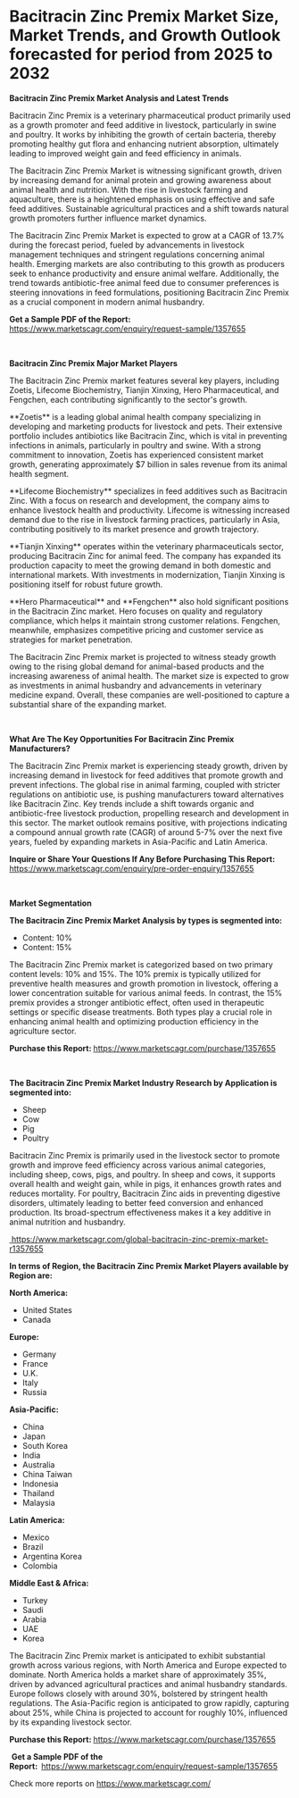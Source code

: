 <p><h1>Bacitracin Zinc Premix Market Size, Market Trends, and Growth Outlook forecasted for period from 2025 to 2032</h1></p><p><strong>Bacitracin Zinc Premix Market Analysis and Latest Trends</strong></p>
<p><p>Bacitracin Zinc Premix is a veterinary pharmaceutical product primarily used as a growth promoter and feed additive in livestock, particularly in swine and poultry. It works by inhibiting the growth of certain bacteria, thereby promoting healthy gut flora and enhancing nutrient absorption, ultimately leading to improved weight gain and feed efficiency in animals. </p><p>The Bacitracin Zinc Premix Market is witnessing significant growth, driven by increasing demand for animal protein and growing awareness about animal health and nutrition. With the rise in livestock farming and aquaculture, there is a heightened emphasis on using effective and safe feed additives. Sustainable agricultural practices and a shift towards natural growth promoters further influence market dynamics. </p><p>The Bacitracin Zinc Premix Market is expected to grow at a CAGR of 13.7% during the forecast period, fueled by advancements in livestock management techniques and stringent regulations concerning animal health. Emerging markets are also contributing to this growth as producers seek to enhance productivity and ensure animal welfare. Additionally, the trend towards antibiotic-free animal feed due to consumer preferences is steering innovations in feed formulations, positioning Bacitracin Zinc Premix as a crucial component in modern animal husbandry.</p></p>
<p><strong>Get a Sample PDF of the Report:&nbsp;</strong> <a href="https://www.marketscagr.com/enquiry/request-sample/1357655?utm_campaign=3191&utm_medium=2&utm_source=Github&utm_content=ia&utm_term=02042025&utm_id=bacitracin-zinc-premix">https://www.marketscagr.com/enquiry/request-sample/1357655</a></p>
<p>&nbsp;</p>
<p><strong>Bacitracin Zinc Premix Major Market Players</strong></p>
<p><p>The Bacitracin Zinc Premix market features several key players, including Zoetis, Lifecome Biochemistry, Tianjin Xinxing, Hero Pharmaceutical, and Fengchen, each contributing significantly to the sector's growth.</p><p>**Zoetis** is a leading global animal health company specializing in developing and marketing products for livestock and pets. Their extensive portfolio includes antibiotics like Bacitracin Zinc, which is vital in preventing infections in animals, particularly in poultry and swine. With a strong commitment to innovation, Zoetis has experienced consistent market growth, generating approximately $7 billion in sales revenue from its animal health segment.</p><p>**Lifecome Biochemistry** specializes in feed additives such as Bacitracin Zinc. With a focus on research and development, the company aims to enhance livestock health and productivity. Lifecome is witnessing increased demand due to the rise in livestock farming practices, particularly in Asia, contributing positively to its market presence and growth trajectory.</p><p>**Tianjin Xinxing** operates within the veterinary pharmaceuticals sector, producing Bacitracin Zinc for animal feed. The company has expanded its production capacity to meet the growing demand in both domestic and international markets. With investments in modernization, Tianjin Xinxing is positioning itself for robust future growth.</p><p>**Hero Pharmaceutical** and **Fengchen** also hold significant positions in the Bacitracin Zinc market. Hero focuses on quality and regulatory compliance, which helps it maintain strong customer relations. Fengchen, meanwhile, emphasizes competitive pricing and customer service as strategies for market penetration.</p><p>The Bacitracin Zinc Premix market is projected to witness steady growth owing to the rising global demand for animal-based products and the increasing awareness of animal health. The market size is expected to grow as investments in animal husbandry and advancements in veterinary medicine expand. Overall, these companies are well-positioned to capture a substantial share of the expanding market.</p></p>
<p>&nbsp;</p>
<p><strong>What Are The Key Opportunities For Bacitracin Zinc Premix Manufacturers?</strong></p>
<p><p>The Bacitracin Zinc Premix market is experiencing steady growth, driven by increasing demand in livestock for feed additives that promote growth and prevent infections. The global rise in animal farming, coupled with stricter regulations on antibiotic use, is pushing manufacturers toward alternatives like Bacitracin Zinc. Key trends include a shift towards organic and antibiotic-free livestock production, propelling research and development in this sector. The market outlook remains positive, with projections indicating a compound annual growth rate (CAGR) of around 5-7% over the next five years, fueled by expanding markets in Asia-Pacific and Latin America.</p></p>
<p><strong>Inquire or Share Your Questions If Any Before Purchasing This Report:</strong> <a href="https://www.marketscagr.com/enquiry/pre-order-enquiry/1357655?utm_campaign=3191&utm_medium=2&utm_source=Github&utm_content=ia&utm_term=02042025&utm_id=bacitracin-zinc-premix">https://www.marketscagr.com/enquiry/pre-order-enquiry/1357655</a></p>
<p>&nbsp;</p>
<p><strong>Market Segmentation</strong></p>
<p><strong>The Bacitracin Zinc Premix Market Analysis by types is segmented into:</strong></p>
<p><ul><li>Content: 10%</li><li>Content: 15%</li></ul></p>
<p><p>The Bacitracin Zinc Premix market is categorized based on two primary content levels: 10% and 15%. The 10% premix is typically utilized for preventive health measures and growth promotion in livestock, offering a lower concentration suitable for various animal feeds. In contrast, the 15% premix provides a stronger antibiotic effect, often used in therapeutic settings or specific disease treatments. Both types play a crucial role in enhancing animal health and optimizing production efficiency in the agriculture sector.</p></p>
<p><strong>Purchase this Report:&nbsp;</strong><a href="https://www.marketscagr.com/purchase/1357655?utm_campaign=3191&utm_medium=2&utm_source=Github&utm_content=ia&utm_term=02042025&utm_id=bacitracin-zinc-premix">https://www.marketscagr.com/purchase/1357655</a></p>
<p>&nbsp;</p>
<p><strong>The Bacitracin Zinc Premix Market Industry Research by Application is segmented into:</strong></p>
<p><ul><li>Sheep</li><li>Cow</li><li>Pig</li><li>Poultry</li></ul></p>
<p><p>Bacitracin Zinc Premix is primarily used in the livestock sector to promote growth and improve feed efficiency across various animal categories, including sheep, cows, pigs, and poultry. In sheep and cows, it supports overall health and weight gain, while in pigs, it enhances growth rates and reduces mortality. For poultry, Bacitracin Zinc aids in preventing digestive disorders, ultimately leading to better feed conversion and enhanced production. Its broad-spectrum effectiveness makes it a key additive in animal nutrition and husbandry.</p></p>
<p><a href="https://www.marketscagr.com/global-bacitracin-zinc-premix-market-r1357655?utm_campaign=3191&utm_medium=2&utm_source=Github&utm_content=ia&utm_term=02042025&utm_id=bacitracin-zinc-premix">&nbsp;https://www.marketscagr.com/global-bacitracin-zinc-premix-market-r1357655</a></p>
<p><strong>In terms of Region, the Bacitracin Zinc Premix Market Players available by Region are:</strong></p>
<p>
    <p> <strong> North America: </strong>
        <ul>
            <li>United States</li>
            <li>Canada</li>
        </ul>
        </p> 
    <p> <strong> Europe: </strong>
        <ul>
            <li>Germany</li>
            <li>France</li>
            <li>U.K.</li>
            <li>Italy</li>
            <li>Russia</li>
        </ul>
        </p> 
    <p> <strong> Asia-Pacific: </strong>
        <ul>
            <li>China</li>
            <li>Japan</li>
            <li>South Korea</li>
            <li>India</li>
            <li>Australia</li>
            <li>China Taiwan</li>
            <li>Indonesia</li>
            <li>Thailand</li>
            <li>Malaysia</li>
        </ul>
        </p> 
    <p> <strong> Latin America: </strong>
        <ul>
            <li>Mexico</li>
            <li>Brazil</li>
            <li>Argentina Korea</li>
            <li>Colombia</li>
        </ul>
        </p> 
    <p> <strong> Middle East & Africa: </strong>
        <ul>
            <li>Turkey</li>
            <li>Saudi</li>
            <li>Arabia</li>
            <li>UAE</li>
            <li>Korea</li>
        </ul>
    </p>
    </p>
<p><p>The Bacitracin Zinc Premix market is anticipated to exhibit substantial growth across various regions, with North America and Europe expected to dominate. North America holds a market share of approximately 35%, driven by advanced agricultural practices and animal husbandry standards. Europe follows closely with around 30%, bolstered by stringent health regulations. The Asia-Pacific region is anticipated to grow rapidly, capturing about 25%, while China is projected to account for roughly 10%, influenced by its expanding livestock sector.</p></p>
<p><strong>Purchase this Report: </strong><a href="https://www.marketscagr.com/purchase/1357655?utm_campaign=3191&utm_medium=2&utm_source=Github&utm_content=ia&utm_term=02042025&utm_id=bacitracin-zinc-premix">https://www.marketscagr.com/purchase/1357655</a></p>
<p>&nbsp;<strong>Get a Sample PDF of the Report:&nbsp;&nbsp;</strong><a href="https://www.marketscagr.com/enquiry/request-sample/1357655?utm_campaign=3191&utm_medium=2&utm_source=Github&utm_content=ia&utm_term=02042025&utm_id=bacitracin-zinc-premix">https://www.marketscagr.com/enquiry/request-sample/1357655</a></p>
<p><strong></strong></p>
<p>Check more reports on <a href="https://www.marketscagr.com/?utm_campaign=3191&utm_medium=2&utm_source=Github&utm_content=ia&utm_term=02042025&utm_id=bacitracin-zinc-premix">https://www.marketscagr.com/</a></p>